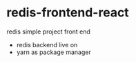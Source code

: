 # redis-frontend-react
redis simple project front end 
* redis backend live on 
* yarn as package manager
